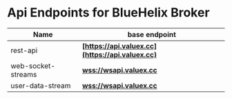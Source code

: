 # Api Endpoints for BlueHelix Broker

Name | base endpoint
------------ | ------------
rest-api | **[https://api.valuex.cc](https://api.valuex.cc)**
web-socket-streams | **[wss://wsapi.valuex.cc](wss://wsapi.valuex.cc)**
user-data-stream | **[wss://wsapi.valuex.cc](wss://wsapi.valuex.cc)**
